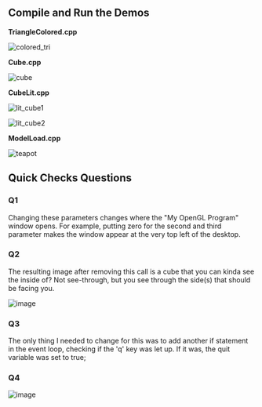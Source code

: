## Compile and Run the Demos

**TriangleColored.cpp**

![colored_tri](https://user-images.githubusercontent.com/59031606/112705193-aa048580-8e6b-11eb-8766-b53806419278.png)

**Cube.cpp**

![cube](https://user-images.githubusercontent.com/59031606/112705148-7c1f4100-8e6b-11eb-8626-e9d4855715aa.png)

**CubeLit.cpp**

![lit_cube1](https://user-images.githubusercontent.com/59031606/112705236-d6200680-8e6b-11eb-8382-89e0df7e6c35.png)

![lit_cube2](https://user-images.githubusercontent.com/59031606/112705250-e3d58c00-8e6b-11eb-9230-5a32b6e2b83f.png)

**ModelLoad.cpp**

![teapot](https://user-images.githubusercontent.com/59031606/112705592-9bb76900-8e6d-11eb-9c37-d31734055fb5.png)


## Quick Checks Questions

### Q1

Changing these parameters changes where the "My OpenGL Program" window opens. For example, putting zero for the second and third parameter makes the window appear at the very top left of the desktop.

### Q2

The resulting image after removing this call is a cube that you can kinda see the inside of? Not see-through, but you see through the side(s) that should be facing you.

![image](https://user-images.githubusercontent.com/59031606/112741300-29688680-8f4a-11eb-9835-9f4dc0a33530.png)

### Q3

The only thing I needed to change for this was to add another if statement in the event loop, checking if the 'q' key was let up. If it was, the quit variable was set to true;

### Q4

![image](https://user-images.githubusercontent.com/59031606/112765061-fcab8200-8fd0-11eb-8c7f-7523fd7cba68.png)
